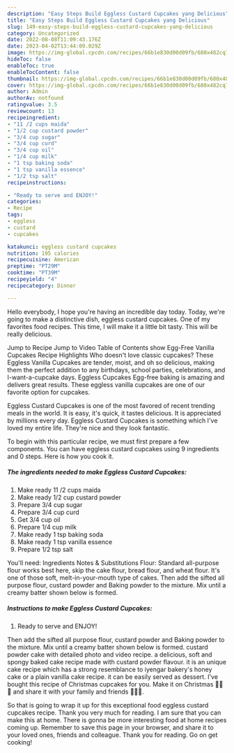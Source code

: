 ```yaml
---
description: "Easy Steps Build Eggless Custard Cupcakes yang Delicious"
title: "Easy Steps Build Eggless Custard Cupcakes yang Delicious"
slug: 149-easy-steps-build-eggless-custard-cupcakes-yang-delicious
category: Uncategorized
date: 2022-08-08T11:09:43.176Z
date: 2023-04-02T13:44:09.029Z
image: https://img-global.cpcdn.com/recipes/66b1e830d00d09fb/680x482cq70/eggless-custard-cupcakes-recipe-main-photo.jpg
hideToc: false
enableToc: true
enableTocContent: false
thumbnail: https://img-global.cpcdn.com/recipes/66b1e830d00d09fb/680x482cq70/eggless-custard-cupcakes-recipe-main-photo.jpg
cover: https://img-global.cpcdn.com/recipes/66b1e830d00d09fb/680x482cq70/eggless-custard-cupcakes-recipe-main-photo.jpg
author: Admin
authorAv: notfound
ratingvalue: 3.5
reviewcount: 13
recipeingredient:
- "11 /2 cups maida"
- "1/2 cup custard powder"
- "3/4 cup sugar"
- "3/4 cup curd"
- "3/4 cup oil"
- "1/4 cup milk"
- "1 tsp baking soda"
- "1 tsp vanilla essence"
- "1/2 tsp salt"
recipeinstructions:

- "Ready to serve and ENJOY!"
categories:
- Recipe
tags:
- eggless
- custard
- cupcakes

katakunci: eggless custard cupcakes 
nutrition: 195 calories
recipecuisine: American
preptime: "PT29M"
cooktime: "PT39M"
recipeyield: "4"
recipecategory: Dinner

---
```



Hello everybody, I hope you're having an incredible day today. Today, we're going to make a distinctive dish, eggless custard cupcakes. One of my favorites food recipes. This time, I will make it a little bit tasty. This will be really delicious.

Jump to Recipe Jump to Video Table of Contents show Egg-Free Vanilla Cupcakes Recipe Highlights Who doesn&#39;t love classic cupcakes? These Eggless Vanilla Cupcakes are tender, moist, and oh so delicious, making them the perfect addition to any birthdays, school parties, celebrations, and I-want-a-cupcake days. Eggless Cupcakes Egg-free baking is amazing and delivers great results. These eggless vanilla cupcakes are one of our favorite option for cupcakes.

Eggless Custard Cupcakes is one of the most favored of recent trending meals in the world. It is easy, it's quick, it tastes delicious. It is appreciated by millions every day. Eggless Custard Cupcakes is something which I've loved my entire life. They're nice and they look fantastic.


To begin with this particular recipe, we must first prepare a few components. You can have eggless custard cupcakes using 9 ingredients and 0 steps. Here is how you cook it.

<!--inarticleads1-->

##### The ingredients needed to make Eggless Custard Cupcakes:

1. Make ready 11 /2 cups maida
1. Make ready 1/2 cup custard powder
1. Prepare 3/4 cup sugar
1. Prepare 3/4 cup curd
1. Get 3/4 cup oil
1. Prepare 1/4 cup milk
1. Make ready 1 tsp baking soda
1. Make ready 1 tsp vanilla essence
1. Prepare 1/2 tsp salt


You&#39;ll need: Ingredients Notes &amp; Substitutions Flour: Standard all-purpose flour works best here, skip the cake flour, bread flour, and wheat flour. It&#39;s one of those soft, melt-in-your-mouth type of cakes. Then add the sifted all purpose flour, custard powder and Baking powder to the mixture. Mix until a creamy batter shown below is formed. 

<!--inarticleads2-->

##### Instructions to make Eggless Custard Cupcakes:


1. Ready to serve and ENJOY!

Then add the sifted all purpose flour, custard powder and Baking powder to the mixture. Mix until a creamy batter shown below is formed. custard powder cake with detailed photo and video recipe. a delicious, soft and spongy baked cake recipe made with custard powder flavour. it is an unique cake recipe which has a strong resemblance to iyengar bakery&#39;s honey cake or a plain vanilla cake recipe. it can be easily served as dessert. I&#39;ve bought this recipe of Christmas cupcakes for you. Make it on Christmas 🎄🎅🔔 and share it with your family and friends 👭👬👫. 

So that is going to wrap it up for this exceptional food eggless custard cupcakes recipe. Thank you very much for reading. I am sure that you can make this at home. There is gonna be more interesting food at home recipes coming up. Remember to save this page in your browser, and share it to your loved ones, friends and colleague. Thank you for reading. Go on get cooking!
